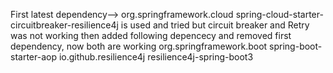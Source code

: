 First latest dependency-->
<dependency>
      <groupId>org.springframework.cloud</groupId>
      <artifactId>spring-cloud-starter-circuitbreaker-resilience4j</artifactId>
    </dependency>
    is used and tried but circuit breaker and Retry was not working
    then added following depencecy and removed first dependency, now both are working
<dependency>
    <groupId>org.springframework.boot</groupId>
    <artifactId>spring-boot-starter-aop</artifactId>
</dependency>
	<!-- https://mvnrepository.com/artifact/io.github.resilience4j/resilience4j-spring-boot2 -->
<dependency>
    <groupId>io.github.resilience4j</groupId>
    <artifactId>resilience4j-spring-boot3</artifactId>
</dependency>
